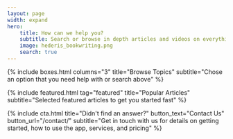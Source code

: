 ```yaml
---
layout: page
width: expand
hero:
    title: How can we help you?
    subtitle: Search or browse in depth articles and videos on everything Hederis, from getting started to advanced design concepts, page layout tools, preflighting, and more.
    image: hederis_bookwriting.png
    search: true
---
```


{% include boxes.html columns="3" title="Browse Topics" subtitle="Chose an option that you need help with or search above" %}

{% include featured.html tag="featured" title="Popular Articles" subtitle="Selected featured articles to get you started fast" %}

<!-- {% include videos.html columns="2" title="Video Tutorials" subtitle="Watch screencasts to get you started fast with Jekyll" %}

{% include faqs.html multiple="true" title="Frequently asked questions" category="presale" subtitle="Find quicke answers to frequent pre-sale questions asked by customers" %} -->

<!-- {% include team.html authors="evan, john, sara, alex, tom, daniel" title="We are here to help" subtitle="Our team is just an email away ready to answer your questions" %} -->

{% include cta.html title="Didn't find an answer?" button_text="Contact Us" button_url="/contact/" subtitle="Get in touch with us for details on getting started, how to use the app, services, and pricing" %}

